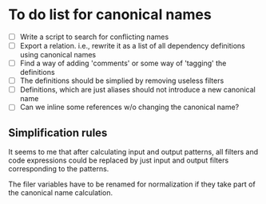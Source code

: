 # To do list for canonical names

- [ ] Write a script to search for conflicting names
- [ ] Export a relation. i.e., rewrite it as a list of all
      dependency definitions using canonical names
- [ ] Find a way of adding 'comments' or some way of 'tagging' the definitions
- [ ] The definitions should be simplied by removing useless filters
- [ ] Definitions, which are just aliases should not introduce a new canonical name
- [ ] Can we inline some references w/o changing the canonical name?

## Simplification rules

It seems to me that after calculating input and output patterns, all
filters and code expressions could be replaced by just input and output
filters corresponding to the patterns.

The filer variables have to be renamed for normalization if they take part of 
the canonical name calculation.
